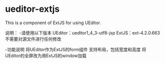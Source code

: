 # ueditor-extjs
This is a component of ExtJS for using UEditor.

说明：
-请使用以下版本
UEditor：ueditor1_4_3-utf8-jsp
ExtJS：ext-4.2.0.663
不需要对源文件进行任何修改

-功能说明
将UEditor作为ExtJS的form组件
支持布局，包括宽度和高度
将UEditor的全屏改为用ExtJS的window加载


